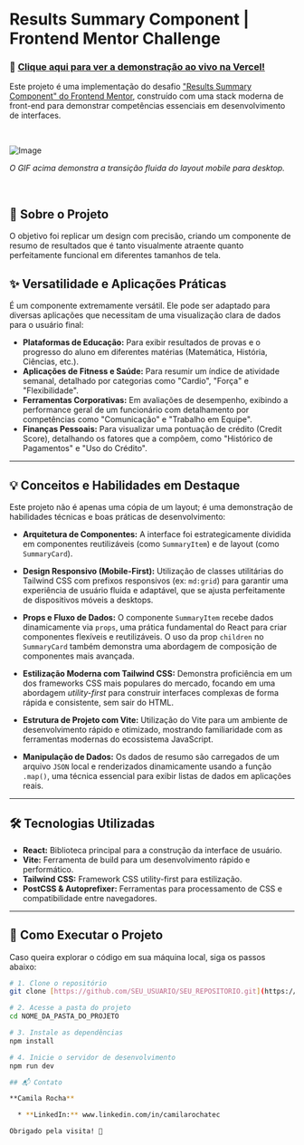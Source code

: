 # Results Summary Component | Frontend Mentor Challenge

### 🔗 **[Clique aqui para ver a demonstração ao vivo na Vercel!](https://results-summary-ashy-beta.vercel.app/)**

Este projeto é uma implementação do desafio ["Results Summary Component" do Frontend Mentor](https://www.frontendmentor.io/challenges/results-summary-component-CE_K6s0maV), construído com uma stack moderna de front-end para demonstrar competências essenciais em desenvolvimento de interfaces.

<br>

![Image](https://github.com/user-attachments/assets/0ec28f76-2574-49fe-9de5-73ff4159ec22)

*O GIF acima demonstra a transição fluida do layout mobile para desktop.*

<br>

## 🎯 Sobre o Projeto

O objetivo foi replicar um design com precisão, criando um componente de resumo de resultados que é tanto visualmente atraente quanto perfeitamente funcional em diferentes tamanhos de tela.

## ✨ Versatilidade e Aplicações Práticas

É um componente extremamente versátil. Ele pode ser adaptado para diversas aplicações que necessitam de uma visualização clara de dados para o usuário final:

* **Plataformas de Educação:** Para exibir resultados de provas e o progresso do aluno em diferentes matérias (Matemática, História, Ciências, etc.).
* **Aplicações de Fitness e Saúde:** Para resumir um índice de atividade semanal, detalhado por categorias como "Cardio", "Força" e "Flexibilidade".
* **Ferramentas Corporativas:** Em avaliações de desempenho, exibindo a performance geral de um funcionário com detalhamento por competências como "Comunicação" e "Trabalho em Equipe".
* **Finanças Pessoais:** Para visualizar uma pontuação de crédito (Credit Score), detalhando os fatores que a compõem, como "Histórico de Pagamentos" e "Uso do Crédito".

---

## 💡 Conceitos e Habilidades em Destaque

Este projeto não é apenas uma cópia de um layout; é uma demonstração de habilidades técnicas e boas práticas de desenvolvimento:

* **Arquitetura de Componentes:** A interface foi estrategicamente dividida em componentes reutilizáveis (como `SummaryItem`) e de layout (como `SummaryCard`).

* **Design Responsivo (Mobile-First):** Utilização de classes utilitárias do Tailwind CSS com prefixos responsivos (ex: `md:grid`) para garantir uma experiência de usuário fluida e adaptável, que se ajusta perfeitamente de dispositivos móveis a desktops.

* **Props e Fluxo de Dados:** O componente `SummaryItem` recebe dados dinamicamente via `props`, uma prática fundamental do React para criar componentes flexíveis e reutilizáveis. O uso da prop `children` no `SummaryCard` também demonstra uma abordagem de composição de componentes mais avançada.

* **Estilização Moderna com Tailwind CSS:** Demonstra proficiência em um dos frameworks CSS mais populares do mercado, focando em uma abordagem *utility-first* para construir interfaces complexas de forma rápida e consistente, sem sair do HTML.

* **Estrutura de Projeto com Vite:** Utilização do Vite para um ambiente de desenvolvimento rápido e otimizado, mostrando familiaridade com as ferramentas modernas do ecossistema JavaScript.

* **Manipulação de Dados:** Os dados de resumo são carregados de um arquivo `JSON` local e renderizados dinamicamente usando a função `.map()`, uma técnica essencial para exibir listas de dados em aplicações reais.

---

## 🛠️ Tecnologias Utilizadas

* **React:** Biblioteca principal para a construção da interface de usuário.
* **Vite:** Ferramenta de build para um desenvolvimento rápido e performático.
* **Tailwind CSS:** Framework CSS utility-first para estilização.
* **PostCSS & Autoprefixer:** Ferramentas para processamento de CSS e compatibilidade entre navegadores.

---

## 🚀 Como Executar o Projeto

Caso queira explorar o código em sua máquina local, siga os passos abaixo:

```bash
# 1. Clone o repositório
git clone [https://github.com/SEU_USUARIO/SEU_REPOSITORIO.git](https://github.com/SEU_USUARIO/SEU_REPOSITORIO.git)

# 2. Acesse a pasta do projeto
cd NOME_DA_PASTA_DO_PROJETO

# 3. Instale as dependências
npm install

# 4. Inicie o servidor de desenvolvimento
npm run dev

## 📬 Contato

**Camila Rocha**

  * **LinkedIn:** www.linkedin.com/in/camilarochatec

Obrigado pela visita! 👋